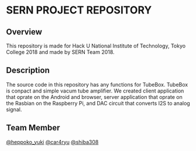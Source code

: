 # SERN PROJECT REPOSITORY

## Overview
This repository is made for Hack U National Institute of Technology, Tokyo College 2018 and made by SERN Team 2018.

## Description
The source code in this repository has any functions for TubeBox. TubeBox is conpact and simple vacum tube amplifier. We created client application that oprate on the Android and browser, server application that oprate on the Rasbian on the Raspberry Pi, and DAC circuit that converts I2S to analog signal. 

## Team Member
[@heppoko_yuki](https://twitter.com/heppoko_yuki)
[@car4ryu](https://twitter.com/car4ryu)
[@shiba308](https://twitter.com/shibh308)

